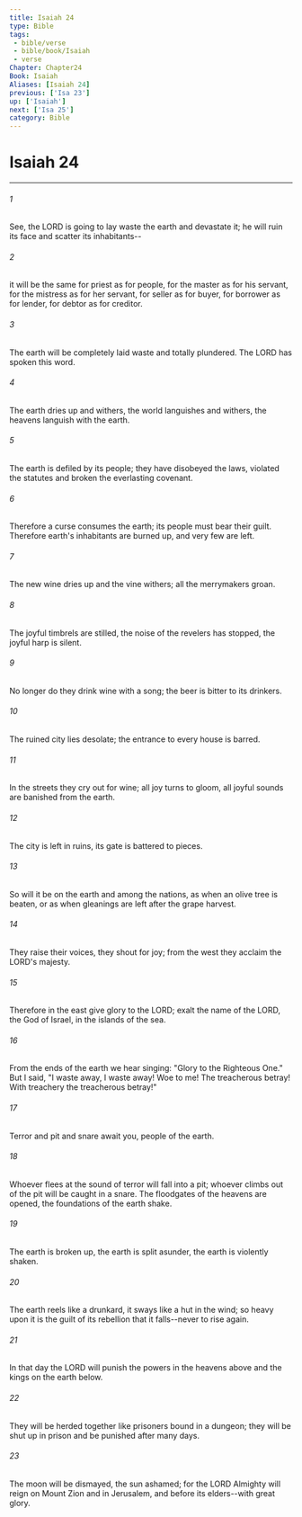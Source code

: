 ```yaml
---
title: Isaiah 24
type: Bible
tags:
 - bible/verse
 - bible/book/Isaiah
 - verse
Chapter: Chapter24
Book: Isaiah
Aliases: [Isaiah 24]
previous: ['Isa 23']
up: ['Isaiah']
next: ['Isa 25']
category: Bible
---
```

# Isaiah 24

***


###### 1 
See, the LORD is going to lay waste the earth and devastate it; he will ruin its face and scatter its inhabitants-- 

###### 2 
it will be the same for priest as for people, for the master as for his servant, for the mistress as for her servant, for seller as for buyer, for borrower as for lender, for debtor as for creditor. 

###### 3 
The earth will be completely laid waste and totally plundered. The LORD has spoken this word. 

###### 4 
The earth dries up and withers, the world languishes and withers, the heavens languish with the earth. 

###### 5 
The earth is defiled by its people; they have disobeyed the laws, violated the statutes and broken the everlasting covenant. 

###### 6 
Therefore a curse consumes the earth; its people must bear their guilt. Therefore earth's inhabitants are burned up, and very few are left. 

###### 7 
The new wine dries up and the vine withers; all the merrymakers groan. 

###### 8 
The joyful timbrels are stilled, the noise of the revelers has stopped, the joyful harp is silent. 

###### 9 
No longer do they drink wine with a song; the beer is bitter to its drinkers. 

###### 10 
The ruined city lies desolate; the entrance to every house is barred. 

###### 11 
In the streets they cry out for wine; all joy turns to gloom, all joyful sounds are banished from the earth. 

###### 12 
The city is left in ruins, its gate is battered to pieces. 

###### 13 
So will it be on the earth and among the nations, as when an olive tree is beaten, or as when gleanings are left after the grape harvest. 

###### 14 
They raise their voices, they shout for joy; from the west they acclaim the LORD's majesty. 

###### 15 
Therefore in the east give glory to the LORD; exalt the name of the LORD, the God of Israel, in the islands of the sea. 

###### 16 
From the ends of the earth we hear singing: "Glory to the Righteous One." But I said, "I waste away, I waste away! Woe to me! The treacherous betray! With treachery the treacherous betray!" 

###### 17 
Terror and pit and snare await you, people of the earth. 

###### 18 
Whoever flees at the sound of terror will fall into a pit; whoever climbs out of the pit will be caught in a snare. The floodgates of the heavens are opened, the foundations of the earth shake. 

###### 19 
The earth is broken up, the earth is split asunder, the earth is violently shaken. 

###### 20 
The earth reels like a drunkard, it sways like a hut in the wind; so heavy upon it is the guilt of its rebellion that it falls--never to rise again. 

###### 21 
In that day the LORD will punish the powers in the heavens above and the kings on the earth below. 

###### 22 
They will be herded together like prisoners bound in a dungeon; they will be shut up in prison and be punished after many days. 

###### 23 
The moon will be dismayed, the sun ashamed; for the LORD Almighty will reign on Mount Zion and in Jerusalem, and before its elders--with great glory. 
